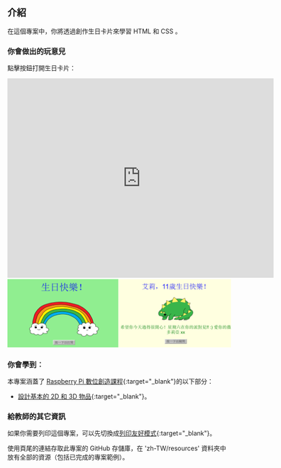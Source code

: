 ## 介紹

在這個專案中，你將透過創作生日卡片來學習 HTML 和 CSS 。

### 你會做出的玩意兒

點擊按鈕打開生日卡片：

<div class="trinket">
  <iframe src="https://trinket.io/embed/html/c0128ee0ab?outputOnly=true&start=result" width="600" height="450" frameborder="0" marginwidth="0" marginheight="0" allowfullscreen>
  </iframe>
  <img src="images/birthday-final.png">
</div>

### 你會學到︰

本專案涵蓋了 [Raspberry Pi 數位創造課程](https://rpf.io/curriculum){:target="_blank"}的以下部分：

+ [設計基本的 2D 和 3D 物品](https://www.raspberrypi.org/curriculum/design/creator){:target="_blank"}。

### 給教師的其它資訊

如果你需要列印這個專案，可以先切換成[列印友好模式](https://projects.raspberrypi.org/zh-TW/projects/happy-birthday/print){:target="_blank"}。

使用頁尾的連結存取此專案的 GitHub 存儲庫，在 'zh-TW/resources' 資料夾中放有全部的資源（包括已完成的專案範例）。